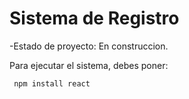 <h1> Sistema de Registro</h1>

-Estado de proyecto: En construccion.

Para ejecutar el sistema, debes poner:

``` npm install react```
